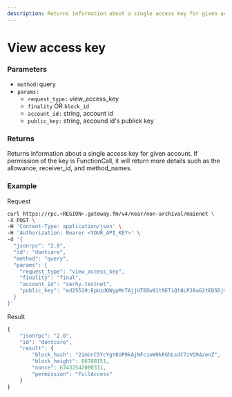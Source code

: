 ```yaml
---
description: Returns information about a single access key for given account.
---
```


# View access key

### **Parameters**

- `method:`query
- `params:`
  - `request_type:` view_access_key
  - `finality` OR `block_id`
  - `account_id:` string, account id
  - `public_key:` string, accound id's publick key

### **Returns**

Returns information about a single access key for given account. If permission of the key is FunctionCall, it will return more details such as the allowance, receiver_id, and method_names.

### **Example**

Request

```bash
curl https://rpc.<REGION>.gateway.fm/v4/near/non-archival/mainnet \
-X POST \
-H 'Content-Type: application/json' \
-H 'Authorization: Bearer <YOUR_API_KEY>' \
-d '{
  "jsonrpc": "2.0",
  "id": "dontcare",
  "method": "query",
  "params": {
    "request_type": "view_access_key",
    "finality": "final",
    "account_id": "serhy.testnet",
    "public_key": "ed25519:EpUzdQWypMnTAjjUTEDw91t9ETiQt8LP28aG2tED5Djm"
  }
}'
```

Result

```javascript
{
    "jsonrpc": "2.0",
    "id": "dontcare",
    "result": {
        "block_hash": "2imUrC5YcYgY8UP9kAjNFczeW9kRGhLsdC7zVQ9AzenZ",
        "block_height": 86788151,
        "nonce": 67432542000311,
        "permission": "FullAccess"
    }
}
```
